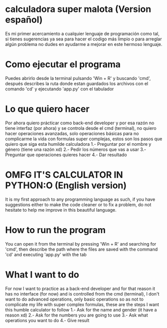 # calculadora super malota (Version español)
Es mi primer acercamiento a cualquier lenguaje de programación como tal, si tienes sugerencias ya sea para hacer el codigo más limpio o para arreglar algún problema no dudes en ayudarme a mejorar en este hermoso lenguaje.

# Como ejecutar el programa
Puedes abrirlo desde la terminal pulsando 'Win + R' y buscando 'cmd', después describes la ruta donde estan guardados los archivos con el comando 'cd' y ejecutando 'app.py' con el tabulador

# Lo que quiero hacer
Por ahora quiero prácticar como back-end developer y por esa razón no tiene interfaz (por ahora) y se controla desde el cmd (terminal), no quiero hacer operaciones avanzadas, solo operaciones básicas para no complicarme la vida con formulas super complejas, estos son  los pasos que quiero que siga esta humilde calculadora
1.- Preguntar por el nombre y género (tiene una razón xd)
2.- Pedir los números que vas a usar
3.- Preguntar que operaciones quieres hacer
4.- Dar resultado

# OMFG IT'S CALCULATOR IN PYTHON:O (English version)
It is my first approach to any programming language as such, if you have suggestions either to make the code cleaner or to fix a problem, do not hesitate to help me improve in this beautiful language.

# How to run the program
You can open it from the terminal by pressing 'Win + R' and searching for 'cmd', then describe the path where the files are saved with the command 'cd' and executing 'app.py' with the tab

# What I want to do
For now I want to practice as a back-end developer and for that reason it has no interface (for now) and is controlled from the cmd (terminal), I don't want to do advanced operations, only basic operations so as not to complicate my life with super complex formulas, these are the steps I want this humble calculator to follow
1.- Ask for the name and gender (it have a reason xd)
2.- Ask for the numbers you are going to use
3.- Ask what operations you want to do
4.- Give result